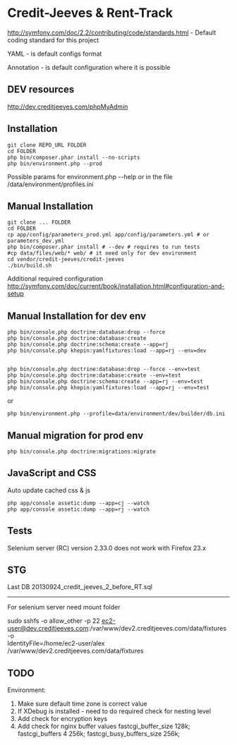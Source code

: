 Credit-Jeeves & Rent-Track
============================

http://symfony.com/doc/2.2/contributing/code/standards.html - Default coding standard for this project

YAML - is default configs format

Annotation - is default configuration where it is possible

DEV resources
------------

http://dev.creditjeeves.com/phpMyAdmin


Installation
------------

```
git clone REPO_URL FOLDER
cd FOLDER
php bin/composer.phar install --no-scripts
php bin/environment.php --prod
```

Possible params for environment.php --help or in the file /data/environment/profiles.ini

Manual Installation
------------

```
git clone ... FOLDER
cd FOLDER
cp app/config/parameters_prod.yml app/config/parameters.yml # or parameters_dev.yml
php bin/composer.phar install # --dev # requires to run tests
#cp data/files/web/* web/ # it need only for dev environment
cd vendor/credit-jeeves/credit-jeeves
./bin/build.sh

```

Additional required configuration
http://symfony.com/doc/current/book/installation.html#configuration-and-setup

Manual Installation for dev env
-------------------------------

```
php bin/console.php doctrine:database:drop --force
php bin/console.php doctrine:database:create
php bin/console.php doctrine:schema:create --app=rj
php bin/console.php khepin:yamlfixtures:load --app=rj --env=dev


php bin/console.php doctrine:database:drop --force --env=test
php bin/console.php doctrine:database:create --env=test
php bin/console.php doctrine:schema:create --app=rj --env=test
php bin/console.php khepin:yamlfixtures:load --app=rj --env=test
```

or

```
php bin/environment.php --profile=data/environment/dev/builder/db.ini
```


Manual migration for prod env
-------------------------------

```
php bin/console.php doctrine:migrations:migrate
```

JavaScript and CSS
------------------

Auto update cached css & js
```
php app/console assetic:dump --app=cj --watch
php app/console assetic:dump --app=rj --watch
```

Tests
-----

Selenium server (RC) version 2.33.0 does not work with Firefox 23.x


STG
---
Last DB 20130924_credit_jeeves_2_before_RT.sql

---
For selenium server need mount folder

sudo sshfs -o allow_other -p 22 ec2-user@dev.creditjeeves.com:/var/www/dev2.creditjeeves.com/data/fixtures -o \
 IdentityFile=/home/ec2-user/alex /var/www/dev2.creditjeeves.com/data/fixtures

TODO
----

Environment:
1. Make sure default time zone is correct value
2. If XDebug is installed - need to do required check for nesting level
3. Add check for encryption keys
4. Add check for nginx buffer values
        fastcgi_buffer_size 128k;
        fastcgi_buffers 4 256k;
        fastcgi_busy_buffers_size 256k;
